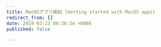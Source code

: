 ```yaml
---
title: MacOSアプリ開始 (Getting started with MacOS apps)
redirect_from: []
date: 2019-03-21 09:26:34 +0000
published: false

---
```

